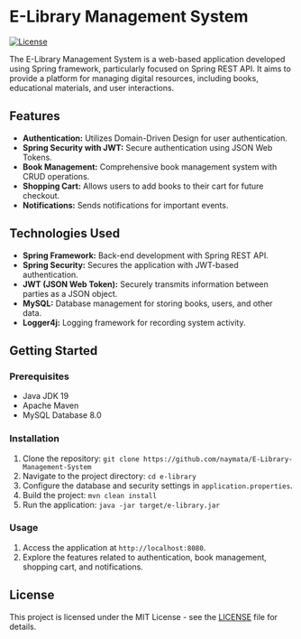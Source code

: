 # E-Library Management System

[![License](https://img.shields.io/badge/License-MIT-blue.svg)](LICENSE)

The E-Library Management System is a web-based application developed using Spring framework, particularly focused on Spring REST API. It aims to provide a platform for managing digital resources, including books, educational materials, and user interactions.

## Features

- **Authentication:** Utilizes Domain-Driven Design for user authentication.
- **Spring Security with JWT:** Secure authentication using JSON Web Tokens.
- **Book Management:** Comprehensive book management system with CRUD operations.
- **Shopping Cart:** Allows users to add books to their cart for future checkout.
- **Notifications:** Sends notifications for important events.

## Technologies Used

- **Spring Framework:** Back-end development with Spring REST API.
- **Spring Security:** Secures the application with JWT-based authentication.
- **JWT (JSON Web Token):** Securely transmits information between parties as a JSON object.
- **MySQL:** Database management for storing books, users, and other data.
- **Logger4j:** Logging framework for recording system activity.
 
## Getting Started

### Prerequisites

- Java JDK 19
- Apache Maven
- MySQL Database 8.0

### Installation

1. Clone the repository: `git clone https://github.com/naymata/E-Library-Management-System`
2. Navigate to the project directory: `cd e-library`
3. Configure the database and security settings in `application.properties`.
4. Build the project: `mvn clean install`
5. Run the application: `java -jar target/e-library.jar`

### Usage

1. Access the application at `http://localhost:8080`.
2. Explore the features related to authentication, book management, shopping cart, and notifications.

## License

This project is licensed under the MIT License - see the [LICENSE](LICENSE) file for details.
